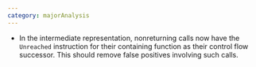 ```yaml
---
category: majorAnalysis
---
```

* In the intermediate representation, nonreturning calls now have the `Unreached` instruction for their containing function as their control flow successor. This should remove false positives involving such calls.